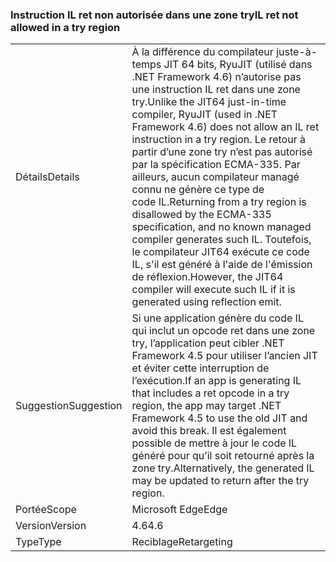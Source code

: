 ### <a name="il-ret-not-allowed-in-a-try-region"></a><span data-ttu-id="10c6c-101">Instruction IL ret non autorisée dans une zone try</span><span class="sxs-lookup"><span data-stu-id="10c6c-101">IL ret not allowed in a try region</span></span>

|   |   |
|---|---|
|<span data-ttu-id="10c6c-102">Détails</span><span class="sxs-lookup"><span data-stu-id="10c6c-102">Details</span></span>|<span data-ttu-id="10c6c-103">À la différence du compilateur juste-à-temps JIT 64 bits, RyuJIT (utilisé dans .NET Framework 4.6) n’autorise pas une instruction IL ret dans une zone try.</span><span class="sxs-lookup"><span data-stu-id="10c6c-103">Unlike the JIT64 just-in-time compiler, RyuJIT (used in .NET Framework 4.6) does not allow an IL ret instruction in a try region.</span></span> <span data-ttu-id="10c6c-104">Le retour à partir d’une zone try n’est pas autorisé par la spécification ECMA-335. Par ailleurs, aucun compilateur managé connu ne génère ce type de code IL.</span><span class="sxs-lookup"><span data-stu-id="10c6c-104">Returning from a try region is disallowed by the ECMA-335 specification, and no known managed compiler generates such IL.</span></span> <span data-ttu-id="10c6c-105">Toutefois, le compilateur JIT64 exécute ce code IL, s'il est généré à l'aide de l'émission de réflexion.</span><span class="sxs-lookup"><span data-stu-id="10c6c-105">However, the JIT64 compiler will execute such IL if it is generated using reflection emit.</span></span>|
|<span data-ttu-id="10c6c-106">Suggestion</span><span class="sxs-lookup"><span data-stu-id="10c6c-106">Suggestion</span></span>|<span data-ttu-id="10c6c-107">Si une application génère du code IL qui inclut un opcode ret dans une zone try, l’application peut cibler .NET Framework 4.5 pour utiliser l’ancien JIT et éviter cette interruption de l’exécution.</span><span class="sxs-lookup"><span data-stu-id="10c6c-107">If an app is generating IL that includes a ret opcode in a try region, the app may target .NET Framework 4.5 to use the old JIT and avoid this break.</span></span> <span data-ttu-id="10c6c-108">Il est également possible de mettre à jour le code IL généré pour qu’il soit retourné après la zone try.</span><span class="sxs-lookup"><span data-stu-id="10c6c-108">Alternatively, the generated IL may be updated to return after the try region.</span></span>|
|<span data-ttu-id="10c6c-109">Portée</span><span class="sxs-lookup"><span data-stu-id="10c6c-109">Scope</span></span>|<span data-ttu-id="10c6c-110">Microsoft Edge</span><span class="sxs-lookup"><span data-stu-id="10c6c-110">Edge</span></span>|
|<span data-ttu-id="10c6c-111">Version</span><span class="sxs-lookup"><span data-stu-id="10c6c-111">Version</span></span>|<span data-ttu-id="10c6c-112">4.6</span><span class="sxs-lookup"><span data-stu-id="10c6c-112">4.6</span></span>|
|<span data-ttu-id="10c6c-113">Type</span><span class="sxs-lookup"><span data-stu-id="10c6c-113">Type</span></span>|<span data-ttu-id="10c6c-114">Reciblage</span><span class="sxs-lookup"><span data-stu-id="10c6c-114">Retargeting</span></span>|

